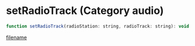 # setRadioTrack (Category audio)

```js
function setRadioTrack(radioStation: string, radioTrack: string): void
```

[filename](setRadioTrack_m.md ':include')